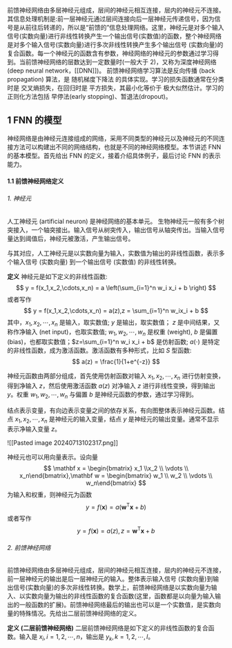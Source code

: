 前馈神经网络由多层神经元组成，层间的神经元相互连接，层内的神经元不连接。其信息处理机制是:前一层神经元通过层间连接向后一层神经元传递信号，因为信号是从前往后转递的，所以是“前馈的”信息处理网络。这里，神经元是对多个输入信号(实数向量)进行非线性转换产生一个输出信号(实数值)的函数，整个神经网络是对多个输入信号(实数向量)进行多次非线性转换产生多个输出信号 (实数向量)的复合函数。每一个神经元的函数含有参数，神经网络的神经元的参数通过学习得到。当前馈神经网络的层数达到一定数量时(一般大于 2)，又称为深度神经网络(deep neural network，[[DNN]])。
前馈神经网络学习算法是反向传播 (back propagation) 算法，是 随机梯度下降法 的具体实现。学习的损失函数通常在分类时是 交叉熵损失，在回归时是 平方损失，其最小化等价于 极大似然估计。学习的正则化方法包括 早停法(early stopping)、暂退法(dropout)。

## 1 FNN 的模型

神经网络是由神经元连接组成的网络，采用不同类型的神经元以及神经元的不同连接方法可以构建出不同的网络结构，也就是不同的神经网络模型。本节讲述 FNN 的基本模型。首先给出 FNN 的定义，接着介绍具体例子，最后讨论 FNN 的表示能力。

#### 1.1 前馈神经网络定义
###### 1. 神经元
人工神经元 (artificial neuron) 是神经网络的基本单元。
生物神经元一般有多个树突接入，一个轴突接出。输入信号从树突传入，输出信号从轴突传出。当输入信号量达到阈值后，神经元被激活，产生输出信号。

与其对应，人工神经元是以实数向量为输入，实数值为输出的非线性函数，表示多个输入信号 (实数向量) 到一个输出信号 (实数值) 的非线性转换。

**定义**
神经元是如下定义的非线性函数:
$$
y = f(x_1,x_2,\cdots,x_n) = a \left(\sum_{i=1}^n w_i x_i + b \right)
$$
或者写作
$$
y = f(x_1,x_2,\cdots,x_n) = a(z),z = \sum_{i=1}^n w_ix_i + b
$$
其中，$x_1,x_2,\cdots,x_n$ 是输入，取实数值; $y$ 是输出，取实数值； $z$ 是中间结果，又称作净输入 (net input)，也取实数值; $w_1,w_2,\cdots,w_n$ 是权重 (weight), $b$ 是偏置 (bias)，也都取实数值；$z=\sum_{i=1}^n w_i x_i + b$ 是仿射函数; $a(\cdot)$ 是特定的非线性函数，成为激活函数。激活函数有多种形式，比如 $S$ 型函数:
$$
a(z) = \frac{1}{1+e^{-z}}
$$

神经元函数由两部分组成，首先使用仿射函数对输入 $x_1,x_2,\cdots,x_n$ 进行仿射变换，得到净输入 $z$，然后使用激活函数 $a(z)$ 对净输入 $z$ 进行非线性变换，得到输出 $y$。权重 $w_1,w_2,\cdots,w_n$ 与偏置 $b$ 是神经元函数的参数，通过学习得到。

结点表示变量，有向边表示变量之间的依存关系，有向图整体表示神经元函数。结点 $x_1,x_2,\cdots,x_n$ 是神经元的输入变量，结点 $y$ 是神经元的输出变量。通常不显示表示净输入变量 $z$。

![[Pasted image 20240713102317.png]]

神经元也可以用向量表示。设向量
$$
\mathbf x = \begin{bmatrix} x_1 \\x_2 \\ \vdots \\ x_n\end{bmatrix},\mathbf w = \begin{bmatrix} w_1 \\ w_2 \\ \vdots \\ w_n\end{bmatrix}
$$
为输入和权重，则神经元为函数
$$
y = f(\mathbf x) = a(\mathbf w^\mathrm T \mathbf x + b)
$$
或者写作
$$
y = f(\mathbf x) = a(z), z= \mathbf w^\mathrm T \mathbf x + b
$$
###### 2. 前馈神经网络
前馈神经网络由多层神经元组成，层间的神经元相互连接，层内的神经元不连接，前一层神经元的输出是后一层神经元的输入。整体表示输入信号 (实数向量)到输出信号(实数向量)的多次非线性转换。数学上，前馈神经网络是以实数向量为输入、以实数向量为输出的非线性函数的复合函数(这里，函数都是以向量为输入输出的一般函数的扩展)。前馈神经网络最后的输出也可以是一个实数值，是实数向量的特殊情况。先给出二层前馈神经网络的定义。

**定义 (二层前馈神经网络)**
二层前馈神经网络是如下定义的非线性函数的复合函数。输入是 $x_i,i=1,2,\cdots,n$，输出是 $y_k,k=1,2,\cdots,l$。
